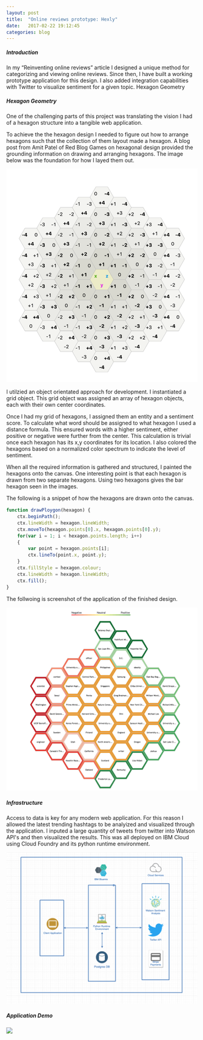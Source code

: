 ```yaml
---
layout: post
title:  "Online reviews prototype: Hexly"
date:   2017-02-22 19:12:45
categories: blog
---
```


##### Introduction

In my “Reinventing online reviews” article I designed a unique method for categorizing and viewing online reviews. Since then, I have built a working prototype application for this design. I also added integration capabilities with Twitter to visualize sentiment for a given topic.
Hexagon Geometry

##### Hexagon Geometry


One of the challenging parts of this project was translating the vision I had of a hexagon structure into a tangible web application.

To achieve the the hexagon design I needed to figure out how to arrange hexagons such that the collection of them layout made a hexagon. A blog post from Amit Patel of Red Blog Games on hexagonal design provided the grounding information on drawing and arranging hexagons. The image below was the foundation for how I layed them out.

<div class="honeycombpic-square-small">
<img class="honeycomb-pic" src="https://github.com/bawn92/bawn92.github.io/blob/master/assets/img/hexagon-layout.png?raw=true" />
</div>


I utilzied an object orientated approach for development. I instantiated a grid object. This grid object was assigned an array of hexagon objects, each with their own center coordinates.

Once I had my grid of hexagons, I assigned them an entity and a sentiment score. To calculate what word should be assigned to what hexagon I used a distance formula. This ensured words with a higher sentiment, either positive or negative were further from the center. This calculation is trivial once each hexagon has its x,y coordinates for its location. I also colored the hexagons based on a normalized color spectrum to indicate the level of sentiment.

When all the required information is gathered and structured, I painted the hexagons onto the canvas. One interesting point is that each hexagon is drawn from two separate hexagons. Using two hexagons gives the bar hexagon seen in the images.

The following is a snippet of how the hexagons are drawn onto the canvas.

```javascript
function drawPloygon(hexagon) {
    ctx.beginPath();
    ctx.lineWidth = hexagon.lineWidth;
    ctx.moveTo(hexagon.points[0].x, hexagon.points[0].y);
	for(var i = 1; i < hexagon.points.length; i++)
	{
		var point = hexagon.points[i];
		ctx.lineTo(point.x, point.y);
	}
    ctx.fillStyle = hexagon.colour;
    ctx.lineWidth = hexagon.lineWidth;
    ctx.fill();
}
```

The follwoing is screenshot of the application of the finished design.

<div class="honeycombpic-long">
<img src="https://github.com/bawn92/bawn92.github.io/blob/master/assets/img/hexly-draw.png?raw=true"/>
</div>

##### Infrastructure

Access to data is key for any modern web application. For this reason I allowed the latest trending hashtags to be analyized and visualized through the application. I inputed a large quantity of tweets from twitter into Watson API's and then visualized the results. This was all deployed on IBM Cloud using Cloud Foundry and its python runtime environment. 

<div class="honeycombpic">
<img src="https://github.com/bawn92/bawn92.github.io/blob/master/assets/img/hexly-infra.png?raw=true" />
</div>

##### Application Demo

<div class="honeycombpic">
<img src="https://github.com/bawn92/bawn92.github.io/blob/master/assets/img/hexly.gif?raw=true" />
</div>
